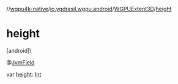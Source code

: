 //[wgpu4k-native](../../../index.md)/[io.ygdrasil.wgpu.android](../index.md)/[WGPUExtent3D](index.md)/[height](height.md)

# height

[android]\

@[JvmField](https://kotlinlang.org/api/core/kotlin-stdlib/kotlin.jvm/-jvm-field/index.html)

var [height](height.md): [Int](https://kotlinlang.org/api/core/kotlin-stdlib/kotlin/-int/index.html)
